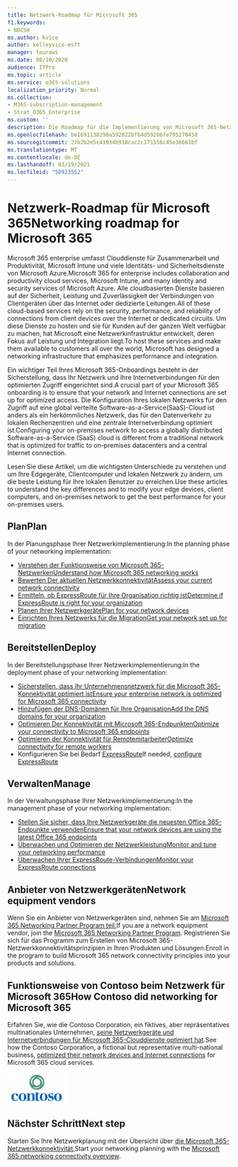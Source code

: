 ```yaml
---
title: Netzwerk-Roadmap für Microsoft 365
f1.keywords:
- NOCSH
ms.author: kvice
author: kelleyvice-msft
manager: laurawi
ms.date: 08/10/2020
audience: ITPro
ms.topic: article
ms.service: o365-solutions
localization_priority: Normal
ms.collection:
- M365-subscription-management
- Strat_O365_Enterprise
ms.custom: ''
description: Die Roadmap für die Implementierung von Microsoft 365-Netzwerken.
ms.openlocfilehash: be1691138290a592822bfb4d59286fe795270450
ms.sourcegitcommit: 27b2b2e5c41934b918cac2c171556c45e36661bf
ms.translationtype: MT
ms.contentlocale: de-DE
ms.lasthandoff: 03/19/2021
ms.locfileid: "50923552"
---
```

# <a name="networking-roadmap-for-microsoft-365"></a><span data-ttu-id="c4c54-103">Netzwerk-Roadmap für Microsoft 365</span><span class="sxs-lookup"><span data-stu-id="c4c54-103">Networking roadmap for Microsoft 365</span></span>

<span data-ttu-id="c4c54-104">Microsoft 365 enterprise umfasst Clouddienste für Zusammenarbeit und Produktivität, Microsoft Intune und viele Identitäts- und Sicherheitsdienste von Microsoft Azure.</span><span class="sxs-lookup"><span data-stu-id="c4c54-104">Microsoft 365 for enterprise includes collaboration and productivity cloud services, Microsoft Intune, and many identity and security services of Microsoft Azure.</span></span> <span data-ttu-id="c4c54-105">Alle cloudbasierten Dienste basieren auf der Sicherheit, Leistung und Zuverlässigkeit der Verbindungen von Clientgeräten über das Internet oder dedizierte Leitungen.</span><span class="sxs-lookup"><span data-stu-id="c4c54-105">All of these cloud-based services rely on the security, performance, and reliability of connections from client devices over the Internet or dedicated circuits.</span></span> <span data-ttu-id="c4c54-106">Um diese Dienste zu hosten und sie für Kunden auf der ganzen Welt verfügbar zu machen, hat Microsoft eine Netzwerkinfrastruktur entwickelt, deren Fokus auf Leistung und Integration liegt.</span><span class="sxs-lookup"><span data-stu-id="c4c54-106">To host these services and make them available to customers all over the world, Microsoft has designed a networking infrastructure that emphasizes performance and integration.</span></span> 

<span data-ttu-id="c4c54-107">Ein wichtiger Teil Ihres Microsoft 365-Onboardings besteht in der Sicherstellung, dass Ihr Netzwerk und Ihre Internetverbindungen für den optimierten Zugriff eingerichtet sind.</span><span class="sxs-lookup"><span data-stu-id="c4c54-107">A crucial part of your Microsoft 365 onboarding is to ensure that your network and Internet connections are set up for optimized access.</span></span> <span data-ttu-id="c4c54-108">Die Konfiguration Ihres lokalen Netzwerks für den Zugriff auf eine global verteilte Software-as-a-Service(SaaS)-Cloud ist anders als ein herkömmliches Netzwerk, das für den Datenverkehr zu lokalen Rechenzentren und eine zentrale Internetverbindung optimiert ist.</span><span class="sxs-lookup"><span data-stu-id="c4c54-108">Configuring your on-premises network to access a globally distributed Software-as-a-Service (SaaS) cloud is different from a traditional network that is optimized for traffic to on-premises datacenters and a central Internet connection.</span></span> 

<span data-ttu-id="c4c54-109">Lesen Sie diese Artikel, um die wichtigsten Unterschiede zu verstehen und um Ihre Edgegeräte, Clientcomputer und lokalen Netzwerk zu ändern, um die beste Leistung für Ihre lokalen Benutzer zu erreichen.</span><span class="sxs-lookup"><span data-stu-id="c4c54-109">Use these articles to understand the key differences and to modify your edge devices, client computers, and on-premises network to get the best performance for your on-premises users.</span></span>

## <a name="plan"></a><span data-ttu-id="c4c54-110">Plan</span><span class="sxs-lookup"><span data-stu-id="c4c54-110">Plan</span></span>

<span data-ttu-id="c4c54-111">In der Planungsphase Ihrer Netzwerkimplementierung:</span><span class="sxs-lookup"><span data-stu-id="c4c54-111">In the planning phase of your networking implementation:</span></span>

- [<span data-ttu-id="c4c54-112">Verstehen der Funktionsweise von Microsoft 365-Netzwerken</span><span class="sxs-lookup"><span data-stu-id="c4c54-112">Understand how Microsoft 365 networking works</span></span>](microsoft-365-networking-overview.md)
- [<span data-ttu-id="c4c54-113">Bewerten Der aktuellen Netzwerkkonnektivität</span><span class="sxs-lookup"><span data-stu-id="c4c54-113">Assess your current network connectivity</span></span>](assessing-network-connectivity.md)
- [<span data-ttu-id="c4c54-114">Ermitteln, ob ExpressRoute für Ihre Organisation richtig ist</span><span class="sxs-lookup"><span data-stu-id="c4c54-114">Determine if ExpressRoute is right for your organization</span></span>](network-planning-with-expressroute.md)
- [<span data-ttu-id="c4c54-115">Planen Ihrer Netzwerkgeräte</span><span class="sxs-lookup"><span data-stu-id="c4c54-115">Plan for your network devices</span></span>](plan-for-network-devices.md)
- [<span data-ttu-id="c4c54-116">Einrichten Ihres Netzwerks für die Migration</span><span class="sxs-lookup"><span data-stu-id="c4c54-116">Get your network set up for migration</span></span>](network-and-migration-planning.md)

## <a name="deploy"></a><span data-ttu-id="c4c54-117">Bereitstellen</span><span class="sxs-lookup"><span data-stu-id="c4c54-117">Deploy</span></span>

<span data-ttu-id="c4c54-118">In der Bereitstellungsphase Ihrer Netzwerkimplementierung:</span><span class="sxs-lookup"><span data-stu-id="c4c54-118">In the deployment phase of your networking implementation:</span></span>

- [<span data-ttu-id="c4c54-119">Sicherstellen, dass Ihr Unternehmensnetzwerk für die Microsoft 365-Konnektivität optimiert ist</span><span class="sxs-lookup"><span data-stu-id="c4c54-119">Ensure your enterprise network is optimized for Microsoft 365 connectivity</span></span>](set-up-network-for-microsoft-365.md)
- [<span data-ttu-id="c4c54-120">Hinzufügen der DNS-Domänen für Ihre Organisation</span><span class="sxs-lookup"><span data-stu-id="c4c54-120">Add the DNS domains for your organization</span></span>](../admin/setup/add-domain.md)
- [<span data-ttu-id="c4c54-121">Optimieren Der Konnektivität mit Microsoft 365-Endpunkten</span><span class="sxs-lookup"><span data-stu-id="c4c54-121">Optimize your connectivity to Microsoft 365 endpoints</span></span>](microsoft-365-ip-web-service.md)
- [<span data-ttu-id="c4c54-122">Optimieren der Konnektivität für Remotemitarbeiter</span><span class="sxs-lookup"><span data-stu-id="c4c54-122">Optimize connectivity for remote workers</span></span>](microsoft-365-vpn-split-tunnel.md)
- <span data-ttu-id="c4c54-123">Konfigurieren Sie bei Bedarf [ExpressRoute](azure-expressroute.md)</span><span class="sxs-lookup"><span data-stu-id="c4c54-123">If needed, [configure ExpressRoute](azure-expressroute.md)</span></span>

## <a name="manage"></a><span data-ttu-id="c4c54-124">Verwalten</span><span class="sxs-lookup"><span data-stu-id="c4c54-124">Manage</span></span>

<span data-ttu-id="c4c54-125">In der Verwaltungsphase Ihrer Netzwerkimplementierung:</span><span class="sxs-lookup"><span data-stu-id="c4c54-125">In the management phase of your networking implementation:</span></span>

- [<span data-ttu-id="c4c54-126">Stellen Sie sicher, dass Ihre Netzwerkgeräte die neuesten Office 365-Endpunkte verwenden</span><span class="sxs-lookup"><span data-stu-id="c4c54-126">Ensure that your network devices are using the latest Office 365 endpoints</span></span>](microsoft-365-endpoints.md)
- [<span data-ttu-id="c4c54-127">Überwachen und Optimieren der Netzwerkleistung</span><span class="sxs-lookup"><span data-stu-id="c4c54-127">Monitor and tune your networking performance</span></span>](network-planning-and-performance.md)
- [<span data-ttu-id="c4c54-128">Überwachen Ihrer ExpressRoute-Verbindungen</span><span class="sxs-lookup"><span data-stu-id="c4c54-128">Monitor your ExpressRoute connections</span></span>](managing-expressroute-for-connectivity.md)

## <a name="network-equipment-vendors"></a><span data-ttu-id="c4c54-129">Anbieter von Netzwerkgeräten</span><span class="sxs-lookup"><span data-stu-id="c4c54-129">Network equipment vendors</span></span>

<span data-ttu-id="c4c54-130">Wenn Sie ein Anbieter von Netzwerkgeräten sind, nehmen Sie am [Microsoft 365 Networking Partner Program teil.](microsoft-365-networking-partner-program.md)</span><span class="sxs-lookup"><span data-stu-id="c4c54-130">If you are a network equipment vendor, join the [Microsoft 365 Networking Partner Program](microsoft-365-networking-partner-program.md).</span></span> <span data-ttu-id="c4c54-131">Registrieren Sie sich für das Programm zum Erstellen von Microsoft 365-Netzwerkkonnektivitätsprinzipien in Ihren Produkten und Lösungen.</span><span class="sxs-lookup"><span data-stu-id="c4c54-131">Enroll in the program to build Microsoft 365 network connectivity principles into your products and solutions.</span></span> 

## <a name="how-contoso-did-networking-for-microsoft-365"></a><span data-ttu-id="c4c54-132">Funktionsweise von Contoso beim Netzwerk für Microsoft 365</span><span class="sxs-lookup"><span data-stu-id="c4c54-132">How Contoso did networking for Microsoft 365</span></span>

<span data-ttu-id="c4c54-133">Erfahren Sie, wie die Contoso Corporation, ein fiktives, aber repräsentatives multinationales Unternehmen, [seine Netzwerkgeräte und Internetverbindungen für Microsoft 365-Clouddienste optimiert hat](contoso-networking.md).</span><span class="sxs-lookup"><span data-stu-id="c4c54-133">See how the Contoso Corporation, a fictional but representative multi-national business, [optimized their network devices and Internet connections](contoso-networking.md) for Microsoft 365 cloud services.</span></span>

![Die Contoso Corporation](../media/contoso-overview/contoso-icon.png)

## <a name="next-step"></a><span data-ttu-id="c4c54-135">Nächster Schritt</span><span class="sxs-lookup"><span data-stu-id="c4c54-135">Next step</span></span>

<span data-ttu-id="c4c54-136">Starten Sie Ihre Netzwerkplanung mit der Übersicht über [die Microsoft 365-Netzwerkkonnektivität.](microsoft-365-networking-overview.md)</span><span class="sxs-lookup"><span data-stu-id="c4c54-136">Start your networking planning with the [Microsoft 365 networking connectivity overview](microsoft-365-networking-overview.md).</span></span>